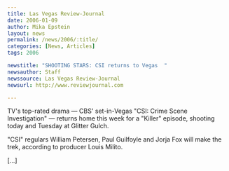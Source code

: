 ```yaml
---
title: Las Vegas Review-Journal
date: 2006-01-09
author: Mika Epstein
layout: news
permalink: /news/2006/:title/
categories: [News, Articles]
tags: 2006

newstitle: "SHOOTING STARS: CSI returns to Vegas  "
newsauthor: Staff  
newssource: Las Vegas Review-Journal  
newsurl: http://www.reviewjournal.com  

---
```


TV's top-rated drama &#8212; CBS' set-in-Vegas "CSI: Crime Scene Investigation" &#8212; returns home this week for a "Killer" episode, shooting today and Tuesday at Glitter Gulch.

"CSI" regulars William Petersen, Paul Guilfoyle and Jorja Fox will make the trek, according to producer Louis Milito.

[...]

